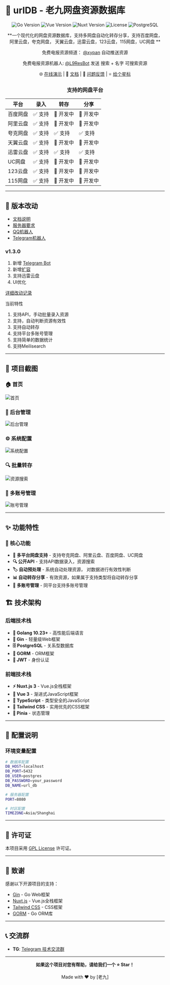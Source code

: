 # 🚀 urlDB - 老九网盘资源数据库

<div align="center">

![Go Version](https://img.shields.io/badge/Go-1230?logo=go&logoColor=white)
![Vue Version](https://img.shields.io/badge/Vue-334FC08D?logo=vue.js&logoColor=white)
![Nuxt Version](https://img.shields.io/badge/Nuxt-300.8+-00DC82?logo=nuxt.js&logoColor=white)
![License](https://img.shields.io/badge/License-GPL%20v3-blue.svg)
![PostgreSQL](https://img.shields.io/badge/PostgreSQL-15+-336791go=postgresql&logoColor=white)

**一个现代化的网盘资源数据库，支持多网盘自动化转存分享，支持百度网盘，阿里云盘，夸克网盘， 天翼云盘，迅雷云盘，123云盘，115网盘，UC网盘 **

免费电报资源频道： [@xypan](https://t.me/xypan)  自动推送资源

免费电报资源机器人:  [@L9ResBot](https://t.me/L9ResBot)  发送 搜索 + 名字 可搜索资源  

🌐 [在线演示](https://pan.l9.lc) | 📖 [文档](https://ecn5khs4t956.feishu.cn/wiki/PsnDwtxghiP0mLkTiruczKtxnwd?from=from_copylink) | 🐛 [问题反馈](https://github.com/ctwj/urldb/issues) | ⭐ [给个星标](https://github.com/ctwj/urldb)

### 支持的网盘平台

| 平台 | 录入 | 转存 | 分享 |
|------|-------|-----|------|
| 百度网盘 | ✅ 支持 | 🚧 开发中 | 🚧 开发中 |
| 阿里云盘 | ✅ 支持 | 🚧 开发中 | 🚧 开发中 |
| 夸克网盘 | ✅ 支持 | ✅ 支持 | ✅ 支持 |
| 天翼云盘 | ✅ 支持 | 🚧 开发中 | 🚧 开发中 |
| 迅雷云盘 | ✅ 支持 | ✅ 支持 | ✅ 支持 |
| UC网盘 | ✅ 支持 | 🚧 开发中 | 🚧 开发中 |
| 123云盘 | ✅ 支持 | 🚧 开发中 | 🚧 开发中 |
| 115网盘 | ✅ 支持 | 🚧 开发中 | 🚧 开发中 |

</div>

---

## 🔔 版本改动

- [文档说明](https://ecn5khs4t956.feishu.cn/wiki/PsnDwtxghiP0mLkTiruczKtxnwd?from=from_copylink)
- [服务器要求](https://ecn5khs4t956.feishu.cn/wiki/W8YBww1Mmiu4Cdkp5W4c8pFNnMf?from=from_copylink) 
- [QQ机器人](https://github.com/ctwj/astrbot_plugin_urldb) 
- [Telegram机器人](https://ecn5khs4t956.feishu.cn/wiki/SwkQw6AzRiFes7kxJXac3pd2ncb?from=from_copylink)

### v1.3.0
1. 新增 [Telegram Bot](https://ecn5khs4t956.feishu.cn/wiki/SwkQw6AzRiFes7kxJXac3pd2ncb?from=from_copylink)
2. 新增[扩容](https://ecn5khs4t956.feishu.cn/wiki/R3cPwEU6viTWfukHFNycM7O6nMd?from=from_copylink)
3. 支持迅雷云盘
4. UI优化

[详细改动记录](https://github.com/ctwj/urldb/blob/main/ChangeLog.md) 

当前特性
1. 支持API，手动批量录入资源
2. 支持，自动判断资源有效性
3. 支持自动转存
4. 支持平台多账号管理
5. 支持简单的数据统计
6. 支持Meilisearch


---

## 📸 项目截图


### 🏠 首页
![首页](https://raw.githubusercontent.com/ctwj/urldb/refs/heads/main/github/index.webp)

### 🔧 后台管理
![后台管理](https://raw.githubusercontent.com/ctwj/urldb/refs/heads/main/github/admin.webp)

### ⚙️ 系统配置
![系统配置](https://raw.githubusercontent.com/ctwj/urldb/refs/heads/main/github/config.webp)

### 🔍 批量转存
![资源搜索](https://raw.githubusercontent.com/ctwj/urldb/refs/heads/main/github/save.webp)

### 👤 多账号管理
![账号管理](https://raw.githubusercontent.com/ctwj/urldb/refs/heads/main/github/account.webp)

---

## ✨ 功能特性

### 🎯 核心功能
- **📁 多平台网盘支持** - 支持夸克网盘、阿里云盘、百度网盘、UC网盘
- **🔍 公开API** - 支持API数据录入，资源搜索
- **🏷️ 自动预处理** - 系统自动处理资源， 对数据进行有效性判断
- **📊 自动转存分享** - 有效资源，如果属于支持类型将自动转存分享
- **📱 多账号管理** - 同平台支持多账号管理

## 🏗️ 技术架构

### 后端技术栈
- **🦀 Golang 10.23+** - 高性能后端语言
- **🌿 Gin** - 轻量级Web框架
- **🗄️ PostgreSQL** - 关系型数据库
- **🔧 GORM** - ORM框架
- **🔐 JWT** - 身份认证

### 前端技术栈
- **⚡ Nuxt.js 3** - Vue.js全栈框架
- **🎨 Vue 3** - 渐进式JavaScript框架
- **📝 TypeScript** - 类型安全的JavaScript
- **🎨 Tailwind CSS** - 实用优先的CSS框架
- **🔧 Pinia** - 状态管理

---

## 🔧 配置说明

### 环境变量配置

```bash
# 数据库配置
DB_HOST=localhost
DB_PORT=5432
DB_USER=postgres
DB_PASSWORD=your_password
DB_NAME=url_db

# 服务器配置
PORT=8080

# 时区配置
TIMEZONE=Asia/Shanghai
```
---

## 📄 许可证

本项目采用 [GPL License](LICENSE) 许可证。

---

## 🙏 致谢

感谢以下开源项目的支持：

- [Gin](https://github.com/gin-gonic/gin) - Go Web框架
- [Nuxt.js](https://nuxt.com/) - Vue.js全栈框架
- [Tailwind CSS](https://tailwindcss.com/) - CSS框架
- [GORM](https://gorm.io/) - Go ORM库

---

## 📞 交流群
- **TG**: [Telegram 技术交流群](https://t.me/+QF9OMpOv-PBjZGEx)

---

<div align="center">

**如果这个项目对您有帮助，请给我们一个 ⭐ Star！**

Made with ❤️ by [老九]

</div> 
